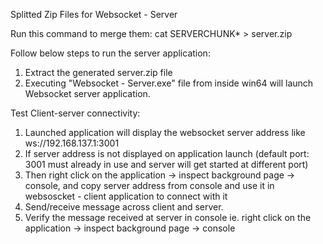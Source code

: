 Splitted Zip Files for Websocket - Server

Run this command to merge them: cat SERVERCHUNK* > server.zip

Follow below steps to run the server application:

1. Extract the generated server.zip file
2. Executing "Websocket - Server.exe" file from inside win64 will launch Websocket server application.

Test Client-server connectivity:
1. Launched application will display the websocket server address like ws://192.168.137.1:3001
2. If server address is not displayed on application launch (default port: 3001 must already in use and server will get started at different port)
3. Then right click on the application -> inspect background page -> console, and copy server address from console and use it in websoscket - client application to connect with it
4. Send/receive message across client and server.
5. Verify the message received at server in console ie. right click on the application -> inspect background page -> console
